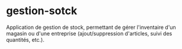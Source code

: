 # gestion-sotck
Application de gestion de stock, permettant de gérer l'inventaire d'un magasin ou d'une entreprise (ajout/suppression d'articles, suivi des quantités, etc.).
